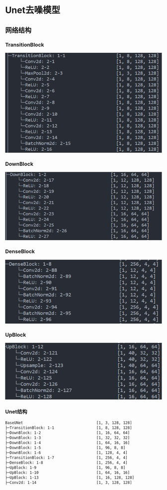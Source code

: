 # Unet去噪模型
## 网络结构
### TransitionBlock
![Alt text](image-1.png)
### DownBlock
![Alt text](image.png)
### DenseBlock
![Alt text](image-2.png)
### UpBlock
![Alt text](image-3.png)
### Unet结构
~~~shell
BaseUNet                                 [1, 3, 128, 128]          
├─TransitionBlock: 1-1                   [1, 8, 128, 128]          
├─DownBlock: 1-2                         [1, 16, 64, 64]           
├─DownBlock: 1-3                         [1, 32, 32, 32]           
├─DownBlock: 1-4                         [1, 64, 16, 16]           
├─DownBlock: 1-5                         [1, 96, 8, 8]             
├─DownBlock: 1-6                         [1, 128, 4, 4]            
├─TransitionBlock: 1-7                   [1, 256, 4, 4]            
├─DenseBlock: 1-8                        [1, 256, 4, 4]            
├─UpBlock: 1-9                           [1, 96, 8, 8]             
├─UpBlock: 1-10                          [1, 64, 16, 16]           
├─UpBlock: 1-13                          [1, 16, 128, 128]         
├─Conv2d: 1-14                           [1, 3, 128, 128]          
~~~